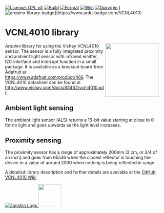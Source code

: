 [![License: GPL v3](https://zanduino.github.io/Badges/GPLv3-blue.svg)](https://www.gnu.org/licenses/gpl-3.0) [![Build](https://github.com/Zanduino/VCNL4010/workflows/Build/badge.svg)](https://github.com/Zanduino/VCNL4010/actions?query=workflow%3ABuild) [![Format](https://github.com/Zanduino/VCNL4010/workflows/Format/badge.svg)](https://github.com/Zanduino/VCNL4010/actions?query=workflow%3AFormat) [![Wiki](https://zanduino.github.io/Badges/Documentation-Badge.svg)](https://github.com/Zanduino/VCNL4010/wiki) [![Doxygen](https://github.com/Zanduino/VCNL4010/workflows/Doxygen/badge.svg)](https://Zanduino.github.io/VCNL4010/html/index.html) [![arduino-library-badge](https://www.ardu-badge.com/badge/VCNL4010.svg?)](https://www.ardu-badge.com/VCNL4010)
# VCNL4010 library<br>
<img src="https://github.com/Zanduino/VCNL4010/blob/master/Images//VCNL4010_square.jpg" width="175" align="right"/> *Arduino* library for using the Vishay VCNL4010 sensor. The sensor is a fully integrated proximity and ambient light sensor with infrared emitter, I2C interface and interrupt function in a small package. It is available as a breakout board from Adafruit at https://www.adafruit.com/product/466.  The VCNL4010 datasheet can be found at  http://www.vishay.com/docs/83462/vcnl4010.pdf.

## Ambient light sensing
The ambient light sensor (ALS) returns a 16-bit value starting at close to 0 for no light and goes upwards as the light level increases.

## Proximity sensing
The proximity sensor has a range of approximately 200mm (2 cm, or 3/4 of an inch) and goes from 65536 when the closest reflector is touching the device to a value of around 2000 when nothing is being reflected in range.

A detailed library description and further details are available at the [GitHub VCNL4010 Wiki](https://github.com/Zanduino/VCNL4010/wiki)

[![Zanshin Logo](https://zanduino.github.io/Images/zanshinkanjitiny.gif) <img src="https://zanduino.github.io/Images/zanshintext.gif" width="75"/>](https://zanduino.github.io)
